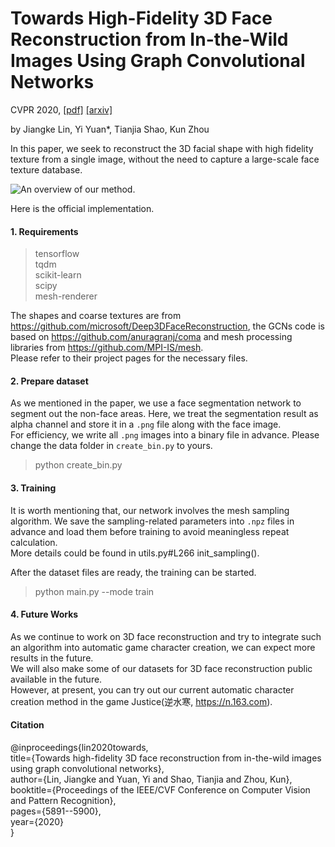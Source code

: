 # Towards High-Fidelity 3D Face Reconstruction from In-the-Wild Images Using Graph Convolutional Networks

CVPR 2020, [[pdf]](https://arxiv.org/pdf/2003.05653.pdf) [[arxiv]](https://arxiv.org/abs/2003.05653)

by Jiangke Lin, Yi Yuan*, Tianjia Shao, Kun Zhou

In this paper, we seek to reconstruct the 3D facial shape with high fidelity texture from a single image, without the need to capture a large-scale face texture database.

![An overview of our method.](https://github.com/yiyuan1991/3D-Face-GCNs/blob/master/imgs/overall.jpg)

Here is the official implementation.

#### 1. Requirements
> tensorflow  
> tqdm  
> scikit-learn  
> scipy  
> mesh-renderer

The shapes and coarse textures are from https://github.com/microsoft/Deep3DFaceReconstruction, the GCNs code is based on https://github.com/anuragranj/coma and mesh processing libraries from https://github.com/MPI-IS/mesh.  
Please refer to their project pages for the necessary files.

#### 2. Prepare dataset
As we mentioned in the paper, we use a face segmentation network to segment out the non-face areas. Here, we treat the segmentation result as alpha channel and store it in a `.png` file along with the face image.  
For efficiency, we write all `.png` images into a binary file in advance. Please change the data folder in `create_bin.py` to yours.
> python create_bin.py


#### 3. Training
It is worth mentioning that, our network involves the mesh sampling algorithm. We save the sampling-related parameters into `.npz` files in advance and load them before training to avoid meaningless repeat calculation.  
More details could be found in utils.py#L266 init_sampling().

After the dataset files are ready, the training can be started.
> python main.py --mode train

#### 4. Future Works
As we continue to work on 3D face reconstruction and try to integrate such an algorithm into automatic game character creation, we can expect more results in the future.  
We will also make some of our datasets for 3D face reconstruction public available in the future.  
However, at present, you can try out our current automatic character creation method in the game Justice(逆水寒, https://n.163.com).

#### Citation
  @inproceedings{lin2020towards,  
    title={Towards high-fidelity 3D face reconstruction from in-the-wild images using graph convolutional networks},  
    author={Lin, Jiangke and Yuan, Yi and Shao, Tianjia and Zhou, Kun},  
    booktitle={Proceedings of the IEEE/CVF Conference on Computer Vision and Pattern Recognition},  
    pages={5891--5900},  
    year={2020}  
  }